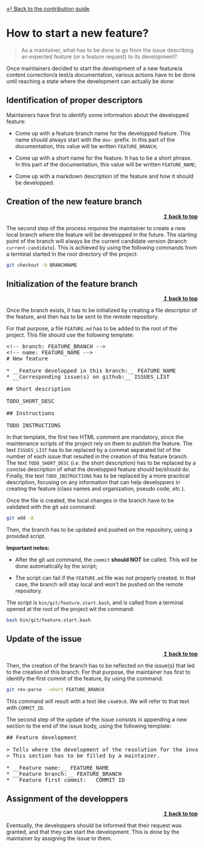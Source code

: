[&#x21A9; Back to the contribution guide](../../../CONTRIBUTING.md#maintainers-howtos)

# How to start a new feature?

> As a maintainer, what has to be done to go from the issue describing an expected
> feature (or a feature request) to its development?

Once maintainers decided to start the development of a new feature/a content
correction/a test/a documentation, various actions have to be done until reaching
a state where the development can actually be done:

<!-- DOCTOC INCLUDE --><a name='----'></a>
<!-- START doctoc -->
<!-- END doctoc -->

## Identification of proper descriptors

Maintainers have first to identify some information about the developped feature:

* Come up with a feature branch name for the developped feature.
  This name should always start with the `dev-` prefix.
  In this part of the documentation, this value will be written `FEATURE_BRANCH`;

* Come up with a short name for the feature. It has to be a short phrase.
  In this part of the documentation, this value will be written `FEATURE_NAME`;

* Come up with a markdown description of the feature and how it should be developped.

## Creation of the new feature branch

<div align="right">
  <b><a href="#----">↥ back to top</a></b>
</div>

The second step of the process requires the maintainer to create a new local branch
where the feature will be developped in the future. The starting point of the branch
will always be the current candidate version (branch `current-candidate`). This
is achieved by using the following commands from a terminal started in the root
directory of the project:

```bash
git checkout -b BRANCHNAME
```

## Initialization of the feature branch

<div align="right">
  <b><a href="#----">↥ back to top</a></b>
</div>

Once the branch exists, it has to be initialized by creating a file descriptor
of the feature, and then has to be sent to the remote repository.

For that purpose, a file `FEATURE.md` has to be added to the root of the project.
This file should use the following template:

<pre>
&lt;!-- branch: FEATURE_BRANCH --&gt;
&lt;!-- name: FEATURE_NAME --&gt;
# New feature

* __Feature developped in this branch:__ FEATURE_NAME
* __Corresponding issue(s) on github:__ ISSUES_LIST

## Short description

TODO_SHORT_DESC

## Instructions

TODO_INSTRUCTIONS
</pre>

In that template, the first two HTML comment are mandatory, since the maintenance
scripts of the project rely on them to publish the feature.
The text `ISSUES_LIST` has to be replaced by a commat separated list of the number
of each issue that resulted in the creation of this feature branch.
The text `TODO_SHORT_DESC` (_i.e._ the short description) has to be
replaced by a concise description of what the developped feature should be/should
do.
Finally, the text `TODO_INSTRUCTIONS` has to be replaced by a more practical
description, focusing on any information that can help developpers in
creating the feature (class names and organization, pseudo code, _etc._).

Once the file is created, the local changes in the branch have to be validated
with the git `add` command:

```bash
git add -A
```

Then, the branch has to be updated and pushed on the repository, using a provided
script.

__Important notes:__

* After the git `add` command, the `commit` __should NOT__ be called. This will
  be done automatically by the script;

* The script can fail if the `FEATURE.md` file was not properly created. In that
  case, the branch will stay local and won't be pushed on the remote repository.

The script is `bin/git/feature.start.bash`, and is called from a terminal
opened at the root of the project wit the command:

```bash
bash bin/git/feature.start.bash
```

## Update of the issue

<div align="right">
  <b><a href="#----">↥ back to top</a></b>
</div>

Then, the creation of the branch has to be reflected on the issue(s) that led to
the creation of this branch. For that purpose, the maintainer has first to identify
the first commit of the feature, by using the command:

```bash
git rev-parse --short FEATURE_BRANCH
```

This command will result with a text like `c4a69c0`. We will refer to that text
with `COMMIT_ID`.

The second step of the update of the issue consists in appending a new section to
the end of the issue body, using the following template:

<pre>
## Feature development

> Tells where the development of the resolution for the invalid content is done.
> This section has to be filled by a maintainer.

* __Feature name:__ FEATURE_NAME
* __Feature branch:__ FEATURE_BRANCH
* __Feature first commit:__ COMMIT_ID
</pre>

## Assignment of the developpers

<div align="right">
  <b><a href="#----">↥ back to top</a></b>
</div>

Eventually, the developpers should be informed that their request was granted,
and that they can start the development. This is done by the maintainer by
assigning the issue to them.
